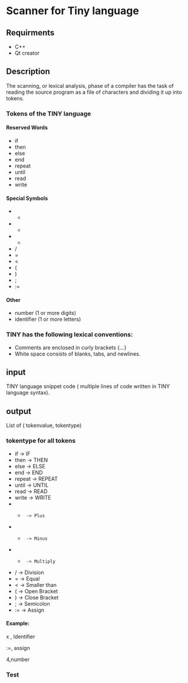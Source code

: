# Scanner for Tiny language
## Requirments 
- C++ 
- Qt creator 
## Description
The scanning, or lexical analysis, phase of a compiler has the task of reading the source program as a file of characters and dividing it
up into tokens.

### Tokens of the TINY language

#### Reserved Words
- if                  
- then                
- else                
- end
- repeat
- until
- read
- write
#### Special Symbols
-  +
-  -
-  *
-  /
-  =
-  <
-  (
-  )
-  ;
-  :=

#### Other 
- number (1 or more digits)
- identifier (1 or more letters)

### TINY has the following lexical conventions:
- Comments are enclosed in curly brackets {...}
- White space consists of blanks, tabs, and newlines.

## input 
TINY language snippet code ( multiple lines of code written in TINY language syntax).

## output 
List of ( tokenvalue, tokentype)
### tokentype for all tokens 
- if     -> IF
- then   -> THEN         
- else   -> ELSE
- end    -> END
- repeat -> REPEAT
- until  -> UNTIL
- read   -> READ
- write  -> WRITE
- +      -> Plus
- -      -> Minus
- *      -> Multiply 
- /      -> Division
- =      -> Equal
- <      -> Smaller than 
- (      -> Open Bracket 
- )      -> Close Bracket 
- ;      -> Semicolon
- :=     -> Assign

#### Example:
x , Identifier

:=, assign

4,number

### Test 
